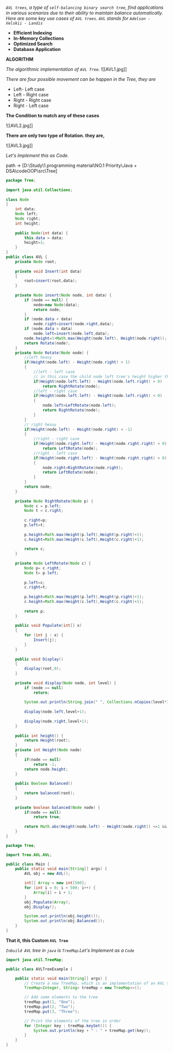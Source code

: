 *`AVL trees`, a type of `self-balancing binary search tree`, find applications in various scenarios due to their ability to maintain balance automatically. Here are some key use cases of `AVL trees`. `AVL` stands for `Adelson - Velskii - Landis`*
- **Efficient Indexing**
- **In-Memory Collections**
- **Optimized Search**
- **Database Application**

**ALGORITHM**

*The algorithmic implementation of `AVL Tree`.*
![[AVL1.jpg]]

*There are four possible movement can be happen in the Tree, they are*
- Left- Left case
- Left - Right case
- Right - Right case
- Right - Left case

**The Condition to match any of these cases**

![[AVL2.jpg]]

**There are only two type of Rotation. they are,**

![[AVL3.jpg]]

*Let's Implement this as Code.*

path  -> [D:\Study\1.programming material\NO.1 Priority\Java + DSA\codeOOP\src\Tree]

```java
package Tree;  
  
import java.util.Collections;  
  
class Node  
{  
    int data;  
    Node left;  
    Node right;  
    int height;  
    
    public Node(int data) {  
        this.data = data;  
        height=1;  
    }  
}  
public class AVL {  
    private Node root;  
    
    private void Insert(int data)  
    {  
        root=insert(root,data);  
    }  
    
    private Node insert(Node node, int data) {  
        if (node == null) {  
            node=new Node(data);  
            return node;  
        }  
        if (node.data < data)  
            node.right=insert(node.right,data);  
        if (node.data > data)  
            node.left=insert(node.left,data);  
        node.height=1+Math.max(Height(node.left), Height(node.right));  
        return Rotate(node);  
    }  
    private Node Rotate(Node node) {  
        //left heavy  
        if(Height(node.left) - Height(node.right) > 1)  
        {  
            //left - left case  
            // in this case the child node left tree's height higher than it's right tree's height.          
            if(Height(node.left.left) - Height(node.left.right) > 0)  
                return RightRotate(node);  
            //left - right case  
            if(Height(node.left.left) - Height(node.left.right) < 0)  
            {  
                node.left=LeftRotate(node.left);  
                return RightRotate(node);  
            }  
        }  
        // right heavy  
        if(Height(node.left) - Height(node.right) < -1)  
        {  
            //right - right case  
            if(Height(node.right.left) - Height(node.right.right) < 0)  
                return LeftRotate(node);  
            //right - left case  
            if(Height(node.right.left) - Height(node.right.right) > 0)  
            {  
                node.right=RightRotate(node.right);  
                return LeftRotate(node);  
            }  
        }  
        return node;  
    }  
    
    private Node RightRotate(Node p) {  
        Node c = p.left;  
        Node t = c.right;  
        
        c.right=p;  
        p.left=t;  
        
        p.height=Math.max(Height(p.left),Height(p.right)+1);  
        c.height=Math.max(Height(c.left),Height(c.right)+1);  
        
        return c;  
    }  
    
    private Node LeftRotate(Node c) {  
        Node p= c.right;  
        Node t= p.left;  
        
        p.left=c;  
        c.right=t;  
        
        p.height=Math.max(Height(p.left),Height(p.right)+1);  
        c.height=Math.max(Height(c.left),Height(c.right)+1);  
        
        return p;  
    }  
    
    public void Populate(int[] x)  
    {  
        for (int j : x) {  
            Insert(j);  
        }  
    }  
    
    public void Display()  
    {  
        display(root,0);  
    }  
    
    private void display(Node node, int level) {  
        if (node == null)  
            return;  
            
        System.out.println(String.join(" ", Collections.nCopies(level*3," "))+node.data);  
        
        display(node.left,level+1);  
        
        display(node.right,level+1);  
    }  
    
    public int height() {  
        return Height(root);  
    }  
    private int Height(Node node)  
    {  
        if(node == null)  
            return -1;  
        return node.height;  
    }  
    
    public Boolean Balanced()  
    {  
        return balanced(root);  
    }  
    
    private boolean balanced(Node node) {  
        if(node == null)  
            return true;  
            
        return Math.abs(Height(node.left) - Height(node.right)) <=1 && balanced(node.left) && balanced(node.right);  
    }  
}
```

```java
package Tree;

import Tree.AVL.AVL;

public class Main {
    public static void main(String[] args) {
        AVL obj = new AVL();

        int[] Array = new int[500];
        for (int i = 0; i < 500; i++) {
            Array[i] = i + 1;
        }
        obj.Populate(Array);
        obj.Display();

        System.out.println(obj.height());
        System.out.println(obj.Balanced());
    }
}
```

**That it, this Custom `AVL Tree`**

*`Inbuild AVL` tree in `java` is `TreeMap`.Let's Implement as a `Code`*

```java
import java.util.TreeMap;

public class AVLTreeExample {

    public static void main(String[] args) {
        // Create a new TreeMap, which is an implementation of an AVL tree in Java
        TreeMap<Integer, String> treeMap = new TreeMap<>();

        // Add some elements to the tree
        treeMap.put(1, "One");
        treeMap.put(2, "Two");
        treeMap.put(3, "Three");

        // Print the elements of the tree in order
        for (Integer key : treeMap.keySet()) {
            System.out.println(key + " : " + treeMap.get(key));
        }
    }
}
```